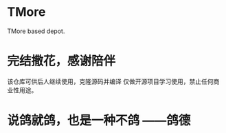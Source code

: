 # TMore
TMore based depot.
# 完结撒花，感谢陪伴
该仓库可供后人继续使用，克隆源码并编译
仅做开源项目学习使用，禁止任何商业性用途。

# 说鸽就鸽，也是一种不鸽 ——鸽德
